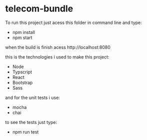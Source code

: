 # telecom-bundle

To run this project just acess this folder in command line and type:
* npm install
* npm start

when the build is finish acess http://localhost:8080

this is the technologies i used to make this project: 
* Node
* Typscript
* React
* Bootstrap
* Sass

and for the unit tests i use:
* mocha
* chai

to see the tests just type:
* npm run test
